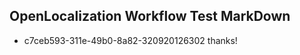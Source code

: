 ## OpenLocalization Workflow Test MarkDown
* c7ceb593-311e-49b0-8a82-320920126302 thanks!

<!--HONumber=Jul16_HO4-->


